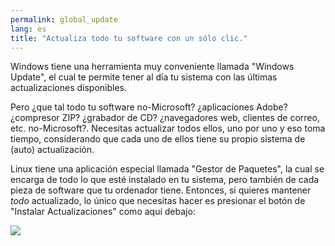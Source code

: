 ```yaml
---
permalink: global_update
lang: es
title: "Actualiza todo tu software con un sólo clic."
---
```


Windows tiene una herramienta muy conveniente llamada "Windows Update", el cual te permite tener al día tu sistema con las últimas actualizaciones disponibles.

Pero ¿que tal todo tu software no-Microsoft? ¿aplicaciones Adobe? ¿compresor ZIP? ¿grabador de CD? ¿navegadores web, clientes de correo, etc. no-Microsoft?. Necesitas actualizar todos ellos, uno por uno y eso toma tiempo, considerando que cada uno de ellos tiene su propio sistema de (auto) actualización.

Linux tiene una aplicación especial llamada "Gestor de Paquetes", la cual se encarga de todo lo que esté instalado en tu sistema, pero también de cada pieza de software que tu ordenador tiene. Entonces, si quieres mantener <i>todo</i> actualizado, lo único que necesitas hacer es presionar el botón de "Instalar Actualizaciones" como aquí debajo:


<img src="Images/global_update.png" />




